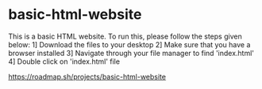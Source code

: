 # basic-html-website

This is a basic HTML website.
To run this, please follow the steps given below:
1] Download the files to your desktop
2] Make sure that you have a browser installed
3] Navigate through your file manager to find 'index.html'
4] Double click on 'index.html' file

https://roadmap.sh/projects/basic-html-website
